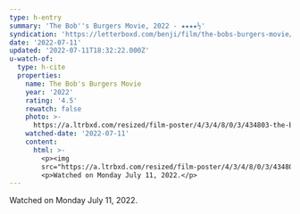 ```yaml
---
type: h-entry
summary: 'The Bob''s Burgers Movie, 2022 - ★★★★½'
syndication: 'https://letterboxd.com/benji/film/the-bobs-burgers-movie/'
date: '2022-07-11'
updated: '2022-07-11T18:32:22.000Z'
u-watch-of:
  type: h-cite
  properties:
    name: The Bob's Burgers Movie
    year: '2022'
    rating: '4.5'
    rewatch: false
    photo: >-
      https://a.ltrbxd.com/resized/film-poster/4/3/4/8/0/3/434803-the-bob-s-burgers-movie-0-600-0-900-crop.jpg?v=57d25a8231
    watched-date: '2022-07-11'
    content:
      html: >-
        <p><img
        src="https://a.ltrbxd.com/resized/film-poster/4/3/4/8/0/3/434803-the-bob-s-burgers-movie-0-600-0-900-crop.jpg?v=57d25a8231"/></p>
        <p>Watched on Monday July 11, 2022.</p>
---
```

Watched on Monday July 11, 2022.
